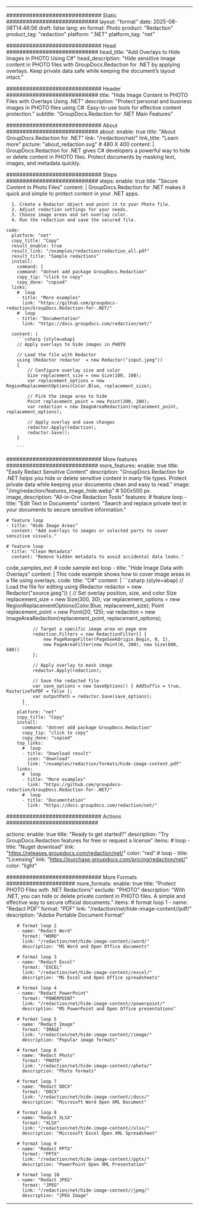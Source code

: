 
---
############################# Static ############################
layout: "format"
date:  2025-08-08T14:46:56
draft: false
lang: en
format: Photo
product: "Redaction"
product_tag: "redaction"
platform: ".NET"
platform_tag: "net"

############################# Head ############################
head_title: "Add Overlays to Hide Images in PHOTO Using C#"
head_description: "Hide sensitive image content in PHOTO files with GroupDocs.Redaction for .NET by applying overlays. Keep private data safe while keeping the document’s layout intact."

############################# Header ############################
title: "Hide Image Content in PHOTO Files with Overlays Using .NET" 
description: "Protect personal and business images in PHOTO files using C#. Easy-to-use tools for effective content protection."
subtitle: "GroupDocs.Redaction for .NET Main Features" 

############################# About ############################
about:
    enable: true
    title: "About GroupDocs.Redaction for .NET"
    link: "/redaction/net/"
    link_title: "Learn more"
    picture: "about_redaction.svg" # 480 X 400
    content: |
       GroupDocs.Redaction for .NET gives C# developers a powerful way to hide or delete content in PHOTO files. Protect documents by masking text, images, and metadata quickly.

############################# Steps ############################
steps:
    enable: true
    title: "Secure Content in Photo Files"
    content: |
      GroupDocs.Redaction for .NET makes it quick and simple to protect content in your .NET apps.
      
      1. Create a Redactor object and point it to your Photo file.
      2. Adjust redaction settings for your needs.
      3. Choose image areas and set overlay color.
      4. Run the redaction and save the secured file.
   
    code:
      platform: "net"
      copy_title: "Copy"
      result_enable: true
      result_link: "/examples/redaction/redaction_all.pdf"
      result_title: "Sample redactions"
      install:
        command: |
        command: "dotnet add package GroupDocs.Redaction"
        copy_tip: "click to copy"
        copy_done: "copied"
      links:
        #  loop
        - title: "More examples"
          link: "https://github.com/groupdocs-redaction/GroupDocs.Redaction-for-.NET/"
        #  loop
        - title: "Documentation"
          link: "https://docs.groupdocs.com/redaction/net/"
          
      content: |
        ```csharp {style=abap}
        // Apply overlays to hide images in PHOTO

        // Load the file with Redactor
        using (Redactor redactor  = new Redactor("input.jpeg"))
        {
            // Configure overlay size and color
            Size replacement_size = new Size(100, 100);
            var replacement_options = new RegionReplacementOptions(Color.Blue, replacement_size);

            // Pick the image area to hide
            Point replacement_point = new Point(200, 200);
            var redaction = new ImageAreaRedaction(replacement_point, replacement_options);
            
            // Apply overlay and save changes
            redactor.Apply(redaction);
            redactor.Save();
        }
        
        ```            


############################# More features ############################
more_features:
  enable: true
  title: "Easily Redact Sensitive Content"
  description: "GroupDocs.Redaction for .NET helps you hide or delete sensitive content in many file types. Protect private data while keeping your documents clean and easy to read."
  image: "/img/redaction/features_image_hide.webp" # 500x500 px
  image_description: "All-in-One Redaction Tools"
  features:
    # feature loop
    - title: "Edit Text in Documents"
      content: "Search and replace private text in your documents to secure sensitive information."

    # feature loop
    - title: "Hide Image Areas"
      content: "Add overlays to images or selected parts to cover sensitive visuals."

    # feature loop
    - title: "Clean Metadata"
      content: "Remove hidden metadata to avoid accidental data leaks."
      
  code_samples_ext:
    # code sample ext loop
    - title: "Hide Image Data with Overlays"
      content: |
        This code example shows how to cover image areas in a file using overlays.
      code:
        title: "C#"
        content: |
          ```csharp {style=abap}
          //  Load the file for editing
          using (Redactor redactor  = new Redactor("source.jpeg"))
          {
              // Set overlay position, size, and color
              Size replacement_size = new Size(300, 30);
              var replacement_options = new RegionReplacementOptions(Color.Blue, replacement_size);
              Point replacement_point = new Point(20, 125);
              var redaction = new ImageAreaRedaction(replacement_point, replacement_options);
 
              // Target a specific image area on page one
              redaction.Filters = new RedactionFilter[] {
                  new PageRangeFilter(PageSeekOrigin.Begin, 0, 1),
                  new PageAreaFilter(new Point(0, 300), new Size(600, 600))
              };

              // Apply overlay to mask image
              redactor.Apply(redaction);

              // Save the redacted file
              var save_options = new SaveOptions() { AddSuffix = true, RasterizeToPDF = false };
              var outputPath = redactor.Save(save_options);
          }
          ```
        platform: "net"
        copy_title: "Copy"
        install:
          command: "dotnet add package GroupDocs.Redaction"
          copy_tip: "click to copy"
          copy_done: "copied"
        top_links:
          #  loop
          - title: "Download result"
            icon: "download"
            link: "/examples/redaction/formats/hide-image-content.pdf"
        links:
          #  loop
          - title: "More examples"
            link: "https://github.com/groupdocs-redaction/GroupDocs.Redaction-for-.NET/"
          #  loop
          - title: "Documentation"
            link: "https://docs.groupdocs.com/redaction/net/"


############################# Actions ############################

actions:
  enable: true
  title: "Ready to get started?"
  description: "Try GroupDocs.Redaction features for free or request a license"
  items:
    #  loop
    - title: "Nuget download"
      link: "https://releases.groupdocs.com/redaction/net/"
      color: "red"
        #  loop
    - title: "Licensing"
      link: "https://purchase.groupdocs.com/pricing/redaction/net/"
      color: "light"


############################# More Formats #####################
more_formats:
    enable: true
    title: "Protect PHOTO Files with .NET Redactions"
    exclude: "PHOTO"
    description: "With .NET, you can hide or delete private content in PHOTO files. A simple and effective way to secure official documents."
    items: 
        # format loop 1
        - name: "Redact PDF"
          format: "PDF"
          link: "/redaction/net/hide-image-content//pdf/"
          description: "Adobe Portable Document Format"

        # format loop 2
        - name: "Redact Word"
          format: "WORD"
          link: "/redaction/net/hide-image-content//word/"
          description: "MS Word and Open Office documents"
          
        # format loop 3
        - name: "Redact Excel"
          format: "EXCEL"
          link: "/redaction/net/hide-image-content//excel/"
          description: "MS Excel and Open Office spreadsheets"

        # format loop 4
        - name: "Redact PowerPoint"
          format: "POWERPOINT"
          link: "/redaction/net/hide-image-content//powerpoint/"
          description: "MS PowerPoint and Open Office presentations"

        # format loop 5
        - name: "Redact Image"
          format: "IMAGE"
          link: "/redaction/net/hide-image-content//image/"
          description: "Popular image formats"

        # format loop 6
        - name: "Redact Photo"
          format: "PHOTO"
          link: "/redaction/net/hide-image-content//photo/"
          description: "Photo formats"

        # format loop 7
        - name: "Redact DOCX"
          format: "DOCX"
          link: "/redaction/net/hide-image-content//docx/"
          description: "Microsoft Word Open XML Document"
          
        # format loop 8
        - name: "Redact XLSX"
          format: "XLSX"
          link: "/redaction/net/hide-image-content//xlsx/"
          description: "Microsoft Excel Open XML Spreadsheet"
          
        # format loop 9
        - name: "Redact PPTX"
          format: "PPTX"
          link: "/redaction/net/hide-image-content//pptx/"
          description: "PowerPoint Open XML Presentation"

        # format loop 10
        - name: "Redact JPEG"
          format: "JPEG"
          link: "/redaction/net/hide-image-content//jpeg/"
          description: "JPEG Image"


---